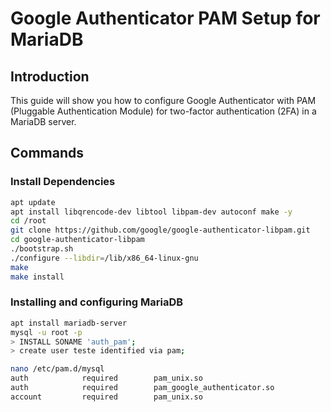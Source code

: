 # Google Authenticator PAM Setup for MariaDB

## Introduction

This guide will show you how to configure Google Authenticator with PAM (Pluggable Authentication Module) for two-factor authentication (2FA) in a MariaDB server.

## Commands

### Install Dependencies

```bash
apt update
apt install libqrencode-dev libtool libpam-dev autoconf make -y
cd /root
git clone https://github.com/google/google-authenticator-libpam.git
cd google-authenticator-libpam
./bootstrap.sh
./configure --libdir=/lib/x86_64-linux-gnu
make
make install
```

### Installing and configuring MariaDB

```bash
apt install mariadb-server
mysql -u root -p
> INSTALL SONAME 'auth_pam';
> create user teste identified via pam;

nano /etc/pam.d/mysql
auth            required        pam_unix.so
auth            required        pam_google_authenticator.so
account         required        pam_unix.so

```



